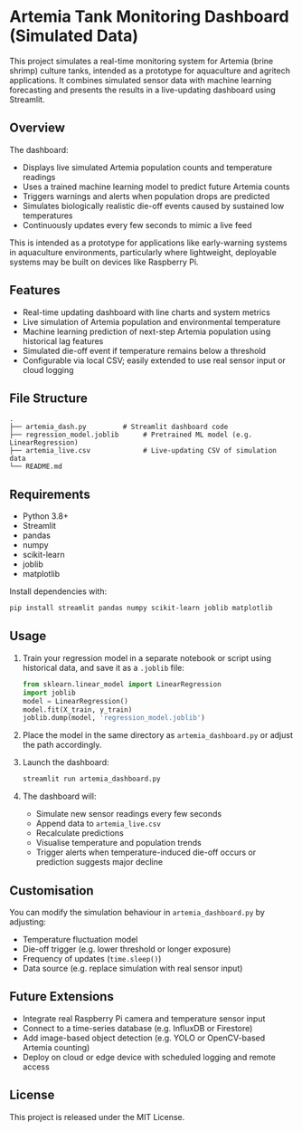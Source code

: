 # Artemia Tank Monitoring Dashboard (Simulated Data)

This project simulates a real-time monitoring system for Artemia (brine shrimp) culture tanks, intended as a prototype for aquaculture and agritech applications. It combines simulated sensor data with machine learning forecasting and presents the results in a live-updating dashboard using Streamlit.

## Overview

The dashboard:

- Displays live simulated Artemia population counts and temperature readings
- Uses a trained machine learning model to predict future Artemia counts
- Triggers warnings and alerts when population drops are predicted
- Simulates biologically realistic die-off events caused by sustained low temperatures
- Continuously updates every few seconds to mimic a live feed

This is intended as a prototype for applications like early-warning systems in aquaculture environments, particularly where lightweight, deployable systems may be built on devices like Raspberry Pi.

## Features

- Real-time updating dashboard with line charts and system metrics
- Live simulation of Artemia population and environmental temperature
- Machine learning prediction of next-step Artemia population using historical lag features
- Simulated die-off event if temperature remains below a threshold
- Configurable via local CSV; easily extended to use real sensor input or cloud logging

## File Structure

```
.
├── artemia_dash.py         # Streamlit dashboard code
├── regression_model.joblib      # Pretrained ML model (e.g. LinearRegression)
├── artemia_live.csv             # Live-updating CSV of simulation data
└── README.md
```

## Requirements

- Python 3.8+
- Streamlit
- pandas
- numpy
- scikit-learn
- joblib
- matplotlib

Install dependencies with:

```bash
pip install streamlit pandas numpy scikit-learn joblib matplotlib
```

## Usage

1. Train your regression model in a separate notebook or script using historical data, and save it as a `.joblib` file:

   ```python
   from sklearn.linear_model import LinearRegression
   import joblib
   model = LinearRegression()
   model.fit(X_train, y_train)
   joblib.dump(model, 'regression_model.joblib')
   ```

2. Place the model in the same directory as `artemia_dashboard.py` or adjust the path accordingly.

3. Launch the dashboard:

   ```bash
   streamlit run artemia_dashboard.py
   ```

4. The dashboard will:

   - Simulate new sensor readings every few seconds
   - Append data to `artemia_live.csv`
   - Recalculate predictions
   - Visualise temperature and population trends
   - Trigger alerts when temperature-induced die-off occurs or prediction suggests major decline

## Customisation

You can modify the simulation behaviour in `artemia_dashboard.py` by adjusting:

- Temperature fluctuation model
- Die-off trigger (e.g. lower threshold or longer exposure)
- Frequency of updates (`time.sleep()`)
- Data source (e.g. replace simulation with real sensor input)

## Future Extensions

- Integrate real Raspberry Pi camera and temperature sensor input
- Connect to a time-series database (e.g. InfluxDB or Firestore)
- Add image-based object detection (e.g. YOLO or OpenCV-based Artemia counting)
- Deploy on cloud or edge device with scheduled logging and remote access

## License

This project is released under the MIT License.
